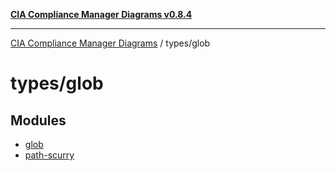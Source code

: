 [**CIA Compliance Manager Diagrams v0.8.4**](../../README.md)

***

[CIA Compliance Manager Diagrams](../../modules.md) / types/glob

# types/glob

## Modules

- [glob](glob/README.md)
- [path-scurry](path-scurry/README.md)
